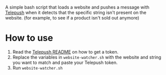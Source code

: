 A simple bash script that loads a website and pushes a message with [Telepush](https://github.com/muety/telepush) when it detects that the specific string isn't present on the website. (for example, to see if a product isn't sold out anymore)

# How to use

1. Read the [Telepush README](https://github.com/muety/telepush?tab=readme-ov-file#%EF%B8%8F-how-to-use) on how to get a token.
2. Replace the variables in `website-watcher.sh` with the website and string you want to match and paste your Telepush token.
3. Run `website-watcher.sh`